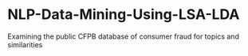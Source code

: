 # NLP-Data-Mining-Using-LSA-LDA
Examining the public CFPB database of consumer fraud for topics and similarities
